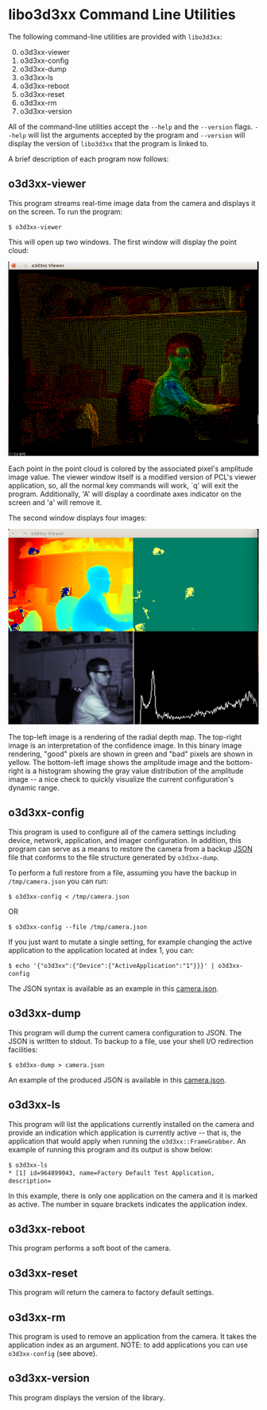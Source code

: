 libo3d3xx Command Line Utilities
================================

The following command-line utilities are provided with `libo3d3xx`:

0. o3d3xx-viewer
1. o3d3xx-config
2. o3d3xx-dump
3. o3d3xx-ls
4. o3d3xx-reboot
5. o3d3xx-reset
6. o3d3xx-rm
7. o3d3xx-version

All of the command-line utilities accept the `--help` and the `--version`
flags. `--help` will list the arguments accepted by the program and `--version`
will display the version of `libo3d3xx` that the program is linked to.

A brief description of each program now follows:

o3d3xx-viewer
-------------

This program streams real-time image data from the camera and displays it on
the screen. To run the program:

	$ o3d3xx-viewer

This will open up two windows. The first window will display the point cloud:

![3dimg](figures/3d.png)

Each point in the point cloud is colored by the associated pixel's amplitude
image value. The viewer window itself is a modified version of PCL's viewer
application, so, all the normal key commands will work, `q' will exit the
program. Additionally, 'A' will display a coordinate axes indicator on the
screen and 'a' will remove it.

The second window displays four images:

![2dimgs](figures/2d.png)

The top-left image is a rendering of the radial depth map. The top-right image
is an interpretation of the confidence image. In this binary image
rendering, "good" pixels are shown in green and "bad" pixels are shown in
yellow. The bottom-left image shows the amplitude image and the bottom-right is
a histogram showing the gray value distribution of the amplitude image -- a
nice check to quickly visualize the current configuration's dynamic range.


o3d3xx-config
-------------

This program is used to configure all of the camera settings including device,
network, application, and imager configuration. In addition, this program can
serve as a means to restore the camera from a backup
[JSON](http://www.json.org/) file that conforms to the file structure generated
by `o3d3xx-dump`.

To perform a full restore from a file, assuming you have the backup in
`/tmp/camera.json` you can run:

	$ o3d3xx-config < /tmp/camera.json

OR

	$ o3d3xx-config --file /tmp/camera.json

If you just want to mutate a single setting, for example changing the active
application to the application located at index 1, you can:

	$ echo '{"o3d3xx":{"Device":{"ActiveApplication":"1"}}}' | o3d3xx-config

The JSON syntax is available as an example in this [camera.json](./camera.json).

o3d3xx-dump
-----------

This program will dump the current camera configuration to JSON. The JSON is
written to stdout. To backup to a file, use your shell I/O redirection
facilities:

	$ o3d3xx-dump > camera.json

An example of the produced JSON is available in this
[camera.json](./camera.json).

o3d3xx-ls
---------

This program will list the applications currently installed on the camera and
provide an indication which application is currently active -- that is, the
application that would apply when running the `o3d3xx::FrameGrabber`. An
example of running this program and its output is show below:

	$ o3d3xx-ls
	* [1] id=964899043, name=Factory Default Test Application, description=

In this example, there is only one application on the camera and it is marked
as active. The number in square brackets indicates the application index.

o3d3xx-reboot
-------------

This program performs a soft boot of the camera.

o3d3xx-reset
------------

This program will return the camera to factory default settings.

o3d3xx-rm
---------

This program is used to remove an application from the camera. It takes the
application index as an argument. NOTE: to add applications you can use
`o3d3xx-config` (see above).

o3d3xx-version
--------------

This program displays the version of the library.
